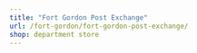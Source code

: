 ```yaml
---
title: "Fort Gordon Post Exchange"
url: /fort-gordon/fort-gordon-post-exchange/
shop: department store
---
```

